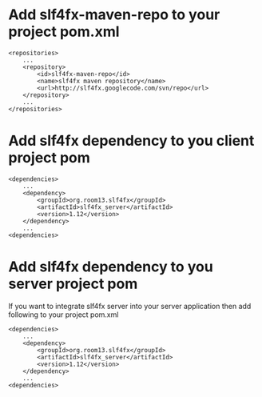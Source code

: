 # Add slf4fx-maven-repo to your project pom.xml #
```
<repositories>
    ...
    <repository>
        <id>slf4fx-maven-repo</id>
        <name>slf4fx maven repository</name>
        <url>http://slf4fx.googlecode.com/svn/repo</url>
    </repository>
    ...
</repositories>
```

# Add slf4fx dependency to you client project pom #
```
<dependencies>
    ...
    <dependency>
        <groupId>org.room13.slf4fx</groupId>
        <artifactId>slf4fx_server</artifactId>
        <version>1.12</version>
    </dependency>
    ...
<dependencies>
```

# Add slf4fx dependency to you server project pom #
If you want to integrate slf4fx server into your server application then add following to your project pom.xml
```
<dependencies>
    ...
    <dependency>
        <groupId>org.room13.slf4fx</groupId>
        <artifactId>slf4fx_server</artifactId>
        <version>1.12</version>
    </dependency>
    ...
<dependencies>
```
